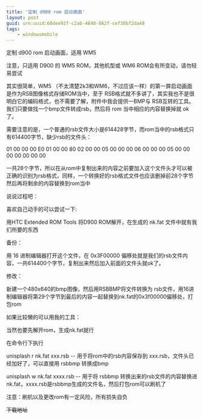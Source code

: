 ```yaml
---
title: '定制 d900 rom 启动画面'
layout: post
guid: urn:uuid:60dee92f-c2ab-4840-862f-cef38bf2da48
tags:
    - windowsmobile
---
```


定制 d900 rom 启动画面，适用 WM5

注意，只适用 D900 的 WM5 ROM，其他机型或 WM6 ROM会有所变动，请勿轻易尝试

其实很简单，WM5 （不太清楚2k3和WM6，不过应该一样）的第一屏启动画面是作为RSB图像格式存储ROM当中，至于 RSB格式就不多讲了，其实我也不是很明白它的编码格式，也不需要了解，附件中我会提供一BMP与 RSB互转的工具。我们只要做找一个bmp文件转成rsb，然后将 rom 当中相应的内容替换掉就 ok 了。

需要注意的是，一个普通的rsb文件大小是614428字节，而rom当中的rsb格式只有614400字节，缺少rsb的文件头：

01 00 00 00 E0 01 00 00 80 02 00 00 05 00 00 00 06 00 00 00 05 00 00 00 00 00 00 00

一共28个字节，所以在从rom中复制出来的内容之前要加入这个文件头才可以被正确的识别为rsb格式，同样，一个转换好的rsb格式文件也应该删掉前28个字节然后再将剩余的内容替换到rom当中

说说过程吧：

喜欢自己动手的可以尝试一下:

用HTC Extended ROM Tools 将D900 ROM解开，在生成的 nk.fat 文件中就有我们所要的东西

备份：

用 16 进制编辑器打开这个文件，在 0x3F00000 偏移处就是我们的rsb文件内容，一共614400个字节，复制出来然后加入前面的文件头就ok了。

修改：

新建一个480x640的bmp图像，然后用RSBBMP将文件转换为 rsb文件，用16进制编辑器将第29个字节到最后的内容一起替换到nk.fat的0x3f00000偏移处，打包rom

如果比较懒的可以用我的工具：

当然也要先解开rom，生成nk.fat就行

在命令行下执行

unisplash r nk.fat xxx.rsb -- 用于将rom中的rsb内容保存到 xxx.rsb，文件头已经加好了，可以直接用 rsbbmp 转换成bmp

unisplash w nk.fat xxxx.rsb -- 用于将 rsbbmp 转换出来的rsb文件的内容替换进 nk.fat，xxxx.rsb是rsbbmp生成的文件名，然后打包rom可以刷机了

注意：刷机以及更改rom有一定风险，所有损失自负

~~下载地址~~

